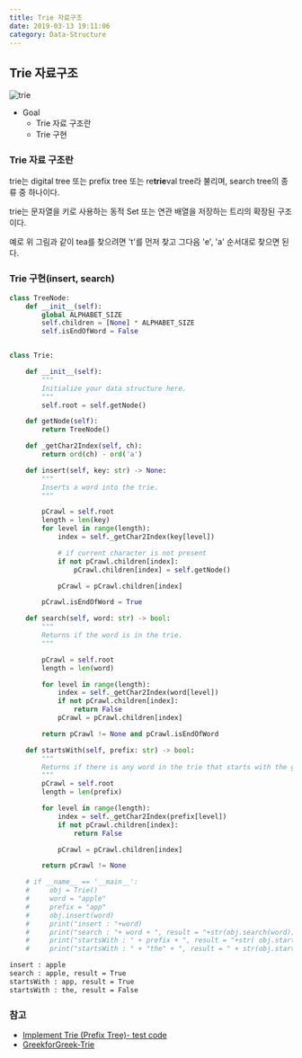 ```yaml
---
title: Trie 자료구조
date: 2019-03-13 19:11:06
category: Data-Structure
---
```

## Trie 자료구조
![trie](https://upload.wikimedia.org/wikipedia/commons/thumb/b/be/Trie_example.svg/1920px-Trie_example.svg.png)

* Goal
  * Trie 자료 구조란
  * Trie 구현

### Trie 자료 구조란

trie는 digital tree 또는 prefix tree 또는 re<b>trie</b>val tree라 불리며, search tree의 종류 중 하나이다.

trie는 문자열을 키로 사용하는 동적 Set 또는 연관 배열을 저장하는 트리의 확장된 구조이다.

예로 위 그림과 같이 tea를 찾으려면 't'를 먼저 찾고 그다음 'e', 'a' 순서대로 찾으면 된다.

### Trie 구현(insert, search)

```python
class TreeNode:
    def __init__(self):
        global ALPHABET_SIZE
        self.children = [None] * ALPHABET_SIZE
        self.isEndOfWord = False


class Trie:

    def __init__(self):
        """
        Initialize your data structure here.
        """
        self.root = self.getNode()

    def getNode(self):
        return TreeNode()

    def _getChar2Index(self, ch):
        return ord(ch) - ord('a')

    def insert(self, key: str) -> None:
        """
        Inserts a word into the trie.
        """

        pCrawl = self.root
        length = len(key)
        for level in range(length):
            index = self._getChar2Index(key[level])

            # if current character is not present
            if not pCrawl.children[index]:
                pCrawl.children[index] = self.getNode()

            pCrawl = pCrawl.children[index]

        pCrawl.isEndOfWord = True

    def search(self, word: str) -> bool:
        """
        Returns if the word is in the trie.
        """

        pCrawl = self.root
        length = len(word)

        for level in range(length):
            index = self._getChar2Index(word[level])
            if not pCrawl.children[index]:
                return False
            pCrawl = pCrawl.children[index]

        return pCrawl != None and pCrawl.isEndOfWord

    def startsWith(self, prefix: str) -> bool:
        """
        Returns if there is any word in the trie that starts with the given prefix.
        """
        pCrawl = self.root
        length = len(prefix)

        for level in range(length):
            index = self._getChar2Index(prefix[level])
            if not pCrawl.children[index]:
                return False

            pCrawl = pCrawl.children[index]

        return pCrawl != None

    # if __name__ == '__main__':
    #     obj = Trie()
    #     word = "apple"
    #     prefix = "app"
    #     obj.insert(word)
    #     print("insert : "+word)
    #     print("search : "+ word + ", result = "+str(obj.search(word)))
    #     print("startsWith : " + prefix + ", result = "+str( obj.startsWith(prefix)))
    #     print("startsWith : " + "the" + ", result = " + str(obj.startsWith("the")))
```

```sh
insert : apple
search : apple, result = True
startsWith : app, result = True
startsWith : the, result = False
```

### 참고

* [Implement Trie (Prefix Tree)- test code](https://leetcode.com/problems/implement-trie-prefix-tree/)
* [GreekforGreek-Trie](https://www.geeksforgeeks.org/trie-insert-and-search/)
